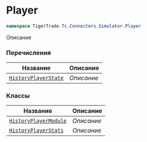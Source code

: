 
# Player
```csharp    
namespace TigerTrade.Tc.Connectors.Simulator.Player
```
Описание


### Перечисления
| Название | Описание |
| --- | --- |
| [`HistoryPlayerState`](./Player/HistoryPlayerState.cs.md) | *Описание* |

### Классы
| Название | Описание |
| --- | --- |
| [`HistoryPlayerModule`](./Player/HistoryPlayerModule.cs.md) | *Описание* |
| [`HistoryPlayerStats`](./Player/HistoryPlayerStats.cs.md) | *Описание* |
